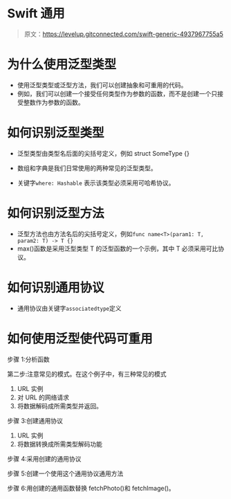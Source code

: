 # Swift 通用

> 原文：<https://levelup.gitconnected.com/swift-generic-4937967755a5>

# 为什么使用泛型类型

*   使用泛型类型或泛型方法，我们可以创建抽象和可重用的代码。
*   例如，我们可以创建一个接受任何类型作为参数的函数，而不是创建一个只接受整数作为参数的函数。

# 如何识别泛型类型

*   泛型类型由类型名后面的尖括号定义，例如 struct SomeType <t>{}</t>
*   数组和字典是我们日常使用的两种常见的泛型类型。

*   关键字`where: Hashable` 表示该类型必须采用可哈希协议。

# 如何识别泛型方法

*   泛型方法也由方法名后的尖括号定义，例如`func name<T>(param1: T, param2: T) -> T {}`
*   max()函数是采用泛型类型 T 的泛型函数的一个示例，其中 T 必须采用可比协议。

# 如何识别通用协议

*   通用协议由关键字`associatedtype`定义

# 如何使用泛型使代码可重用

步骤 1:分析函数

第二步:注意常见的模式。在这个例子中，有三种常见的模式

1.  URL 实例
2.  对 URL 的网络请求
3.  将数据解码成所需类型并返回。

步骤 3:创建通用协议

1.  URL 实例
2.  将数据转换成所需类型解码功能

步骤 4:采用创建的通用协议

步骤 5:创建一个使用这个通用协议通用方法

步骤 6:用创建的通用函数替换 fetchPhoto()和 fetchImage()。